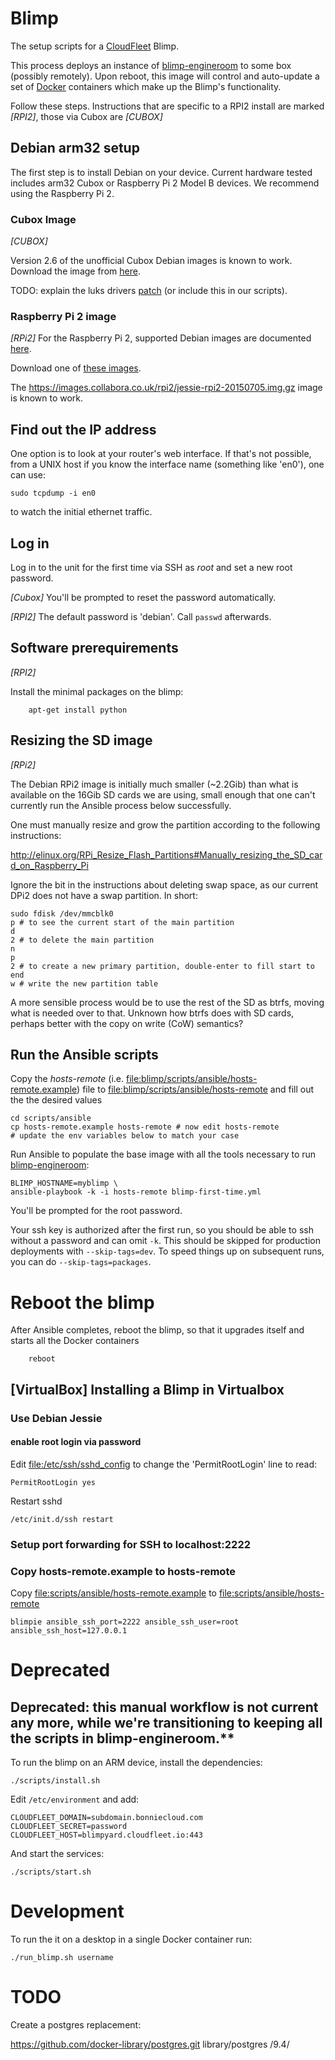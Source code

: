 Blimp
=====

The setup scripts for a [CloudFleet](https://cloudfleet.io/) Blimp.

This process deploys an instance of
[blimp-engineroom](https://github.com/cloudfleet/blimp-engineroom) to
some box (possibly remotely).  Upon reboot, this image will control
and auto-update a set of [Docker](www.docker.com) containers which
make up the Blimp's functionality.

Follow these steps.  Instructions that are specific to a RPI2 install
are marked *[RPI2]*, those via Cubox are *[CUBOX]*

## Debian arm32 setup

The first step is to install Debian on your device. Current hardware tested
includes arm32 Cubox or Raspberry Pi 2 Model B devices.
We recommend using the Raspberry Pi 2.

### Cubox Image
*[CUBOX]*

Version 2.6 of the unofficial Cubox Debian images is known to work.
Download the image from [here](http://www.armbian.com/cubox-i/).

TODO: explain the luks drivers
[patch](http://blog.soutade.fr/post/2015/08/luks-on-cubox-imx6-platform.html)
(or include this in our scripts).

### Raspberry Pi 2 image
*[RPi2]* For the Raspberry Pi 2, supported Debian images are documented
[here](http://sjoerd.luon.net/posts/2015/02/debian-jessie-on-rpi2/).

Download one of
[these images](https://images.collabora.co.uk/rpi2/).

The <https://images.collabora.co.uk/rpi2/jessie-rpi2-20150705.img.gz>
image is known to work.

## Find out the IP address

One option is to look at your router's web interface. If that's not possible,
from a UNIX host if you know the interface name (something like 'en0'),
one can use:

    sudo tcpdump -i en0

to watch the initial ethernet traffic.

## Log in

Log in to the unit for the first time via SSH as *root* and set a new root
password.

*[Cubox]* You'll be prompted to reset the password automatically.

*[RPI2]* The default password is 'debian'. Call `passwd` afterwards.

## Software prerequirements
*[RPI2]*

Install the minimal packages on the blimp:

        apt-get install python


## Resizing the SD image
*[RPi2]*

The Debian RPi2 image is initially much smaller (~2.2Gib) than what is
available on the 16Gib SD cards we are using, small enough that one can't
currently run the Ansible process below successfully.

One must manually resize and grow the partition according to the following
instructions:

<http://elinux.org/RPi_Resize_Flash_Partitions#Manually_resizing_the_SD_card_on_Raspberry_Pi>

Ignore the bit in the instructions about deleting swap space, as our
current DPi2 does not have a swap partition. In short:

    sudo fdisk /dev/mmcblk0
    p # to see the current start of the main partition
    d
    2 # to delete the main partition
    n
    p
    2 # to create a new primary partition, double-enter to fill start to end
    w # write the new partition table

A more sensible process would be to use the rest of the SD as btrfs,
moving what is needed over to that. Unknown how btrfs does with SD
cards, perhaps better with the copy on write (CoW) semantics?

## Run the Ansible scripts

Copy the *hosts-remote*
(i.e. <file:blimp/scripts/ansible/hosts-remote.example>) file to
<file:blimp/scripts/ansible/hosts-remote> and fill out the the
desired values

    cd scripts/ansible
    cp hosts-remote.example hosts-remote # now edit hosts-remote
    # update the env variables below to match your case

Run Ansible to populate the base image with all the tools necessary to run
[blimp-engineroom](https://github.com/cloudfleet/blimp-engineroom):

    BLIMP_HOSTNAME=myblimp \
    ansible-playbook -k -i hosts-remote blimp-first-time.yml

You'll be prompted for the root password.

Your ssh key is authorized after the first run, so you should be able to ssh
without a password and can omit `-k`. This should be skipped for production
deployments with `--skip-tags=dev`. To speed things up on subsequent runs,
you can do `--skip-tags=packages`.


# Reboot the blimp

  After Ansible completes, reboot the blimp, so that it upgrades
  itself and starts all the Docker containers

        reboot

## [VirtualBox] Installing a Blimp in Virtualbox

### Use Debian Jessie

#### enable root login via password

Edit <file:/etc/ssh/sshd_config> to change the 'PermitRootLogin' line
to read:

    PermitRootLogin yes

Restart sshd

    /etc/init.d/ssh restart


### Setup port forwarding for SSH to localhost:2222
### Copy hosts-remote.example to hosts-remote

Copy <file:scripts/ansible/hosts-remote.example> to <file:scripts/ansible/hosts-remote>

    blimpie ansible_ssh_port=2222 ansible_ssh_user=root ansible_ssh_host=127.0.0.1


# Deprecated

## Deprecated: this manual workflow is not current any more, while we're transitioning to keeping all the scripts in blimp-engineroom.**

To run the blimp on an ARM device, install the dependencies:

    ./scripts/install.sh

Edit `/etc/environment` and add:

    CLOUDFLEET_DOMAIN=subdomain.bonniecloud.com
    CLOUDFLEET_SECRET=password
    CLOUDFLEET_HOST=blimpyard.cloudfleet.io:443

And start the services:

    ./scripts/start.sh


# Development

To run the it on a desktop in a single Docker container run:

    ./run_blimp.sh username

# TODO

Create a postgres replacement:

https://github.com/docker-library/postgres.git library/postgres /9.4/
